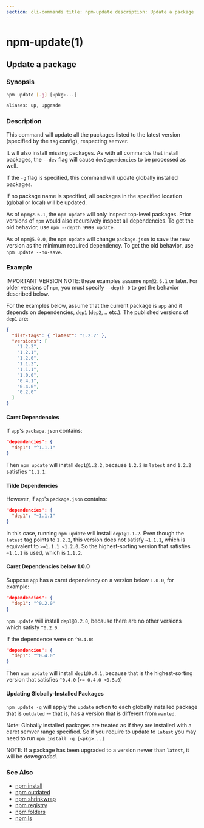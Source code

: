 ```yaml
---
section: cli-commands title: npm-update description: Update a package
---
```


# npm-update(1)

## Update a package

### Synopsis

```bash
npm update [-g] [<pkg>...]

aliases: up, upgrade
```

### Description

This command will update all the packages listed to the latest version
(specified by the `tag` config), respecting semver.

It will also install missing packages. As with all commands that install packages, the `--dev` flag will
cause `devDependencies` to be processed as well.

If the `-g` flag is specified, this command will update globally installed packages.

If no package name is specified, all packages in the specified location (global or local) will be updated.

As of `npm@2.6.1`, the `npm update` will only inspect top-level packages. Prior versions of `npm` would also recursively
inspect all dependencies. To get the old behavior, use `npm --depth 9999 update`.

As of `npm@5.0.0`, the `npm update` will change `package.json` to save the new version as the minimum required
dependency. To get the old behavior, use `npm update --no-save`.

### Example

IMPORTANT VERSION NOTE: these examples assume `npm@2.6.1` or later. For older versions of `npm`, you must
specify `--depth 0` to get the behavior described below.

For the examples below, assume that the current package is `app` and it depends on dependencies, `dep1` (`dep2`, ..
etc.). The published versions of `dep1` are:

```json
{
  "dist-tags": { "latest": "1.2.2" },
  "versions": [
    "1.2.2",
    "1.2.1",
    "1.2.0",
    "1.1.2",
    "1.1.1",
    "1.0.0",
    "0.4.1",
    "0.4.0",
    "0.2.0"
  ]
}
```

#### Caret Dependencies

If `app`'s `package.json` contains:

```json
"dependencies": {
  "dep1": "^1.1.1"
}
```

Then `npm update` will install `dep1@1.2.2`, because `1.2.2` is `latest` and
`1.2.2` satisfies `^1.1.1`.

#### Tilde Dependencies

However, if `app`'s `package.json` contains:

```json
"dependencies": {
  "dep1": "~1.1.1"
}
```

In this case, running `npm update` will install `dep1@1.1.2`. Even though the `latest`
tag points to `1.2.2`, this version does not satisfy `~1.1.1`, which is equivalent to `>=1.1.1 <1.2.0`. So the
highest-sorting version that satisfies `~1.1.1` is used, which is `1.1.2`.

#### Caret Dependencies below 1.0.0

Suppose `app` has a caret dependency on a version below `1.0.0`, for example:

```json
"dependencies": {
  "dep1": "^0.2.0"
}
```

`npm update` will install `dep1@0.2.0`, because there are no other versions which satisfy `^0.2.0`.

If the dependence were on `^0.4.0`:

```json
"dependencies": {
  "dep1": "^0.4.0"
}
```

Then `npm update` will install `dep1@0.4.1`, because that is the highest-sorting version that
satisfies `^0.4.0` (`>= 0.4.0 <0.5.0`)

#### Updating Globally-Installed Packages

`npm update -g` will apply the `update` action to each globally installed package that is `outdated` -- that is, has a
version that is different from
`wanted`.

Note: Globally installed packages are treated as if they are installed with a caret semver range specified. So if you
require to update to `latest` you may need to run `npm install -g [<pkg>...]`

NOTE: If a package has been upgraded to a version newer than `latest`, it will be _downgraded_.

### See Also

* [npm install](/cli-commands/npm-install)
* [npm outdated](/cli-commands/npm-outdated)
* [npm shrinkwrap](/cli-commands/npm-shrinkwrap)
* [npm registry](/using-npm/registry)
* [npm folders](/configuring-npm/folders)
* [npm ls](/cli-commands/npm-ls)
